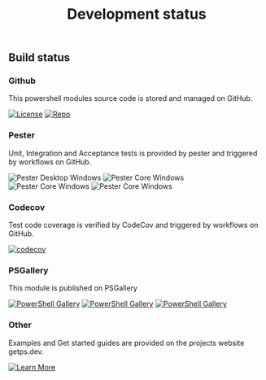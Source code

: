 ﻿---
id: devstatus
title: Development status
---

## Build status

### Github

This powershell modules source code is stored and managed on GitHub.

[![License](https://img.shields.io/github/license/hanpq/pstools.sortlibrary)](https://github.com/hanpq/pstools.sortlibrary/blob/main/LICENSE)
[![Repo](https://img.shields.io/badge/repo-pstools.sortlibrary-success?logo=github)](https://github.com/hanpq/pstools.sortlibrary)

### Pester

Unit, Integration and Acceptance tests is provided by pester and triggered by workflows on GitHub.

![Pester Desktop Windows](https://github.com/hanpq/pstools.sortlibrary/workflows/Pester%20Desktop%20Windows/badge.svg?branch=main)
![Pester Core Windows](https://github.com/hanpq/pstools.sortlibrary/workflows/Pester%20Core%20Windows/badge.svg?branch=main)
![Pester Core Windows](https://github.com/hanpq/pstools.sortlibrary/workflows/Pester%20Core%20MacOS/badge.svg?branch=main)
![Pester Core Windows](https://github.com/hanpq/pstools.sortlibrary/workflows/Pester%20Core%20Linux/badge.svg?branch=main)

### Codecov

Test code coverage is verified by CodeCov and triggered by workflows on GitHub.

[![codecov](https://codecov.io/gh/hanpq/pstools.sortlibrary/branch/main/graph/badge.svg)](https://codecov.io/gh/hanpq/pstools.sortlibrary)

### PSGallery

This module is published on PSGallery

[![PowerShell Gallery](https://img.shields.io/powershellgallery/v/pstools.sortlibrary?label=PSGallery)](https://www.powershellgallery.com/packages/pstools.sortlibrary)
[![PowerShell Gallery](https://img.shields.io/powershellgallery/dt/pstools.sortlibrary?label=PSGallery%20downloads)](https://www.powershellgallery.com/packages/pstools.sortlibrary)
[![PowerShell Gallery](https://img.shields.io/powershellgallery/p/pstools.sortlibrary)](https://www.powershellgallery.com/packages/pstools.sortlibrary)

### Other

Examples and Get started guides are provided on the projects website getps.dev.

[![Learn More](https://img.shields.io/badge/Learn%20More-pstools.sortlibrary-success)](https://getps.dev/modules/pstools.sortlibrary/quickstart)
